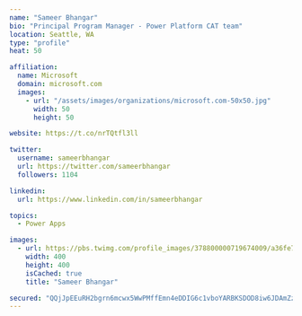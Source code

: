 ```yaml
---
name: "Sameer Bhangar"
bio: "Principal Program Manager - Power Platform CAT team"
location: Seattle, WA
type: "profile"
heat: 50

affiliation:
  name: Microsoft
  domain: microsoft.com
  images:
    - url: "/assets/images/organizations/microsoft.com-50x50.jpg"
      width: 50
      height: 50

website: https://t.co/nrTQtfl3ll

twitter:
  username: sameerbhangar
  url: https://twitter.com/sameerbhangar
  followers: 1104

linkedin:
  url: https://www.linkedin.com/in/sameerbhangar

topics:
  - Power Apps

images:
  - url: https://pbs.twimg.com/profile_images/378800000719674009/a36fe7ddfab1778b76e5793772e43798_400x400.jpeg
    width: 400
    height: 400
    isCached: true
    title: "Sameer Bhangar"

secured: "QQjJpEEuRH2bgrn6mcwx5WwPMffEmn4eDDIG6c1vboYARBKSDOD8iw6JDAmZzjRvkgbA4RB3YZryX39/zfzBZv5VABC8WbKhkh10/JHVP2lLyUY/Gl3med+3Iwk1BfQRGXYz52Wr8xu6e7rbjuePYjuHEKGDNSHLTHsjSCC1OXM6r8ibuJvUPZcJQwNk4tLdTgaIuipDf0WoKmBAl5QjZiX71FGUKW76CtqaeHWC1gGrLcH+OClqFhAE6hdUo1SACDLlOfDutufpiwlslVnV6A2ijleCjkHaQOLN3uieN7WeCfCxUWtZwyQPhE0DXr1HBURMJBLo8Fz5wDQAv80Cbr+HQgh9HcMqhdr/3dGukwvatN2kPSmO31P2yNO1/6Gc8CCdNm4tavE5s9igckuBpDeYRut9eIB0owbJAcmmM7M=;0EDgqKdueSNYBji4QhOHJw=="
---
```


